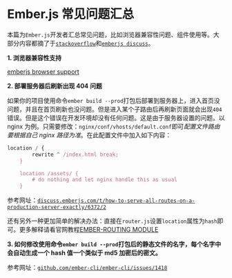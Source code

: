 # Ember.js 常见问题汇总

本篇为`Ember.js`开发者汇总常见问题，比如浏览器兼容性问题、组件使用等。大部分内容都摘了于[`stackoverflow`](http://stackoverflow.com/search?q=ember.js)和[`emberjs discuss`](http://discuss.emberjs.com/)。

**1\. 浏览器兼容性支持**

[emberjs browser support](http://stackoverflow.com/questions/9873744/ember-js-browser-support)

**2\. 部署服务器后刷新出现 404 问题**

如果你的项目使用命令`ember build --prod`打包后部署到服务器上，进入首页没问题，并且在首页刷新也没问题。但是进入某个子路由后再刷新页面就会出现`404`错误。但是这个错误在开发环境却没有任何问题。这是由于服务器设置的问题。以 nginx 为例。只需要修改：`nginx/conf/vhosts/default.conf`即可*配置文件路由要根据自己 nginx 路径为准*。在此配置文件中加入如下内容：

```js
location / {  
        rewrite ^ /index.html break;
    }

    location /assets/ {
        # do nothing and let nginx handle this as usual
    } 
```

参考网址：[`discuss.emberjs.com/t/how-to-serve-all-routes-on-a-production-server-exactly/6372/2`](http://discuss.emberjs.com/t/how-to-serve-all-routes-on-a-production-server-exactly/6372/2)

还有另外一种更加简单的解决办法：直接在`router.js`设置`location`属性为`hash`即可。更多解释请看官网教程[EMBER-ROUTING MODULE](http://emberjs.com/api/modules/ember-routing.html)

**3\. 如何修改使用命令`ember build --prod`打包后的静态文件的名字，每个名字中会自动生成一个 hash 值一个类似于 md5 加密后的密文。**

参考网址：[`github.com/ember-cli/ember-cli/issues/1418`](https://github.com/ember-cli/ember-cli/issues/1418)